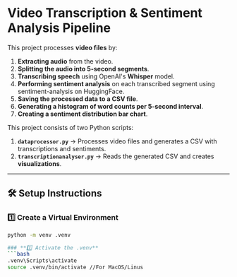 # Video Transcription & Sentiment Analysis Pipeline

This project processes **video files** by:
1. **Extracting audio** from the video.
2. **Splitting the audio into 5-second segments**.
3. **Transcribing speech** using OpenAI's **Whisper** model.
4. **Performing sentiment analysis** on each transcribed segment using sentiment-analysis on HuggingFace.
5. **Saving the processed data to a CSV file**.
6. **Generating a histogram of word counts per 5-second interval**.
7. **Creating a sentiment distribution bar chart**.

This project consists of two Python scripts:
1. **`dataprocessor.py`** → Processes video files and generates a CSV with transcriptions and sentiments.
2. **`transcriptionanalyser.py`** → Reads the generated CSV and creates **visualizations**.

---

## **🛠️ Setup Instructions**

### **1️⃣ Create a Virtual Environment**
```bash
python -m venv .venv

### **1️⃣ Activate the .venv**
```bash
.venv\Scripts\activate
source .venv/bin/activate //For MacOS/Linus

